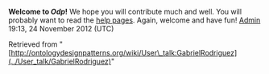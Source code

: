 __Welcome to _Odp_!__ We hope you will contribute much and well. 
You will probably want to read the [help pages](http://ontologydesignpatterns.org/wiki/Help:Contents "Help:Contents"). Again, welcome and have fun! [Admin](../User/ValentinaPresutti "User:ValentinaPresutti") 19:13, 24 November 2012 (UTC)





Retrieved from "[http://ontologydesignpatterns.org/wiki/User\_talk:GabrielRodriguez](../User_talk/GabrielRodriguez)"